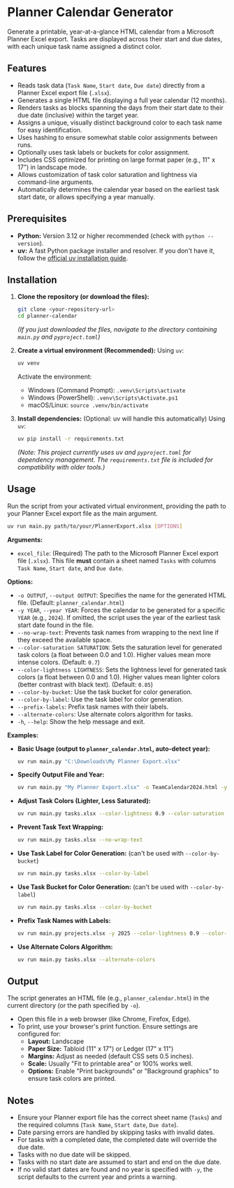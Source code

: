 # Planner Calendar Generator

Generate a printable, year-at-a-glance HTML calendar from a Microsoft Planner Excel export. Tasks are displayed across their start and due dates, with each unique task name assigned a distinct color.

## Features

- Reads task data (`Task Name`, `Start date`, `Due date`) directly from a Planner Excel export file (`.xlsx`).
- Generates a single HTML file displaying a full year calendar (12 months).
- Renders tasks as blocks spanning the days from their start date to their due date (inclusive) within the target year.
- Assigns a unique, visually distinct background color to each task name for easy identification.
- Uses hashing to ensure somewhat stable color assignments between runs.
- Optionally uses task labels or buckets for color assignment.
- Includes CSS optimized for printing on large format paper (e.g., 11" x 17") in landscape mode.
- Allows customization of task color saturation and lightness via command-line arguments.
- Automatically determines the calendar year based on the earliest task start date, or allows specifying a year manually.

## Prerequisites

- **Python:** Version 3.12 or higher recommended (check with `python --version`).
- **uv:** A fast Python package installer and resolver. If you don't have it, follow the [official uv installation guide](https://astral.sh/docs/uv#installation).

## Installation

1.  **Clone the repository (or download the files):**
    ```bash
    git clone <your-repository-url> 
    cd planner-calendar
    ```
    *(If you just downloaded the files, navigate to the directory containing `main.py` and `pyproject.toml`)*

2.  **Create a virtual environment (Recommended):**
    Using `uv`:
    ```bash
    uv venv
    ```
    Activate the environment:
    - Windows (Command Prompt): `.venv\Scripts\activate`
    - Windows (PowerShell): `.venv\Scripts\Activate.ps1` 
    - macOS/Linux: `source .venv/bin/activate`

3.  **Install dependencies:** (Optional: uv will handle this automatically)
    Using `uv`:
    ```bash
    uv pip install -r requirements.txt 
    ```
    *(Note: This project currently uses uv and `pyproject.toml` for dependency management.  The `requirements.txt` file is included for compatibility with older tools.)*

## Usage

Run the script from your activated virtual environment, providing the path to your Planner Excel export file as the main argument.

```bash
uv run main.py path/to/your/PlannerExport.xlsx [OPTIONS]
```

**Arguments:**

- `excel_file`: (Required) The path to the Microsoft Planner Excel export file (`.xlsx`). This file **must** contain a sheet named `Tasks` with columns `Task Name`, `Start date`, and `Due date`.

**Options:**

- `-o OUTPUT`, `--output OUTPUT`: Specifies the name for the generated HTML file.
  (Default: `planner_calendar.html`)
- `-y YEAR`, `--year YEAR`: Forces the calendar to be generated for a specific `YEAR` (e.g., `2024`). If omitted, the script uses the year of the earliest task start date found in the file.
- `--no-wrap-text`: Prevents task names from wrapping to the next line if they exceed the available space.
- `--color-saturation SATURATION`: Sets the saturation level for generated task colors (a float between 0.0 and 1.0). Higher values mean more intense colors.
  (Default: `0.7`)
- `--color-lightness LIGHTNESS`: Sets the lightness level for generated task colors (a float between 0.0 and 1.0). Higher values mean lighter colors (better contrast with black text).
  (Default: `0.85`)
- `--color-by-bucket`: Use the task bucket for color generation.
- `--color-by-label`: Use the task label for color generation.
- `--prefix-labels`: Prefix task names with their labels.
- `--alternate-colors`: Use alternate colors algorithm for tasks.
- `-h`, `--help`: Show the help message and exit.

**Examples:**

- **Basic Usage (output to `planner_calendar.html`, auto-detect year):**
  ```bash
  uv run main.py "C:\Downloads\My Planner Export.xlsx"
  ```

- **Specify Output File and Year:**
  ```bash
  uv run main.py "My Planner Export.xlsx" -o TeamCalendar2024.html -y 2024
  ```

- **Adjust Task Colors (Lighter, Less Saturated):**
  ```bash
  uv run main.py tasks.xlsx --color-lightness 0.9 --color-saturation 0.5
  ```

- **Prevent Task Text Wrapping:**
  ```bash
  uv run main.py tasks.xlsx --no-wrap-text
  ```

- **Use Task Label for Color Generation:** (can't be used with `--color-by-bucket`)
  ```bash
  uv run main.py tasks.xlsx --color-by-label
  ```

- **Use Task Bucket for Color Generation:** (can't be used with `--color-by-label`)
  ```bash
  uv run main.py tasks.xlsx --color-by-bucket
  ```

- **Prefix Task Names with Labels:**
  ```bash
  uv run main.py projects.xlsx -y 2025 --color-lightness 0.9 --color-by-bucket --prefix-labels
  ```

- **Use Alternate Colors Algorithm:**
  ```bash
  uv run main.py tasks.xlsx --alternate-colors
  ```

## Output

The script generates an HTML file (e.g., `planner_calendar.html`) in the current directory (or the path specified by `-o`).

- Open this file in a web browser (like Chrome, Firefox, Edge).
- To print, use your browser's print function. Ensure settings are configured for:
    - **Layout:** Landscape
    - **Paper Size:** Tabloid (11" x 17") or Ledger (17" x 11")
    - **Margins:** Adjust as needed (default CSS sets 0.5 inches).
    - **Scale:** Usually "Fit to printable area" or 100% works well.
    - **Options:** Enable "Print backgrounds" or "Background graphics" to ensure task colors are printed.

## Notes

- Ensure your Planner export file has the correct sheet name (`Tasks`) and the required columns (`Task Name`, `Start date`, `Due date`).
- Date parsing errors are handled by skipping tasks with invalid dates.
- For tasks with a completed date, the completed date will override the due date.
- Tasks with no due date will be skipped.
- Tasks with no start date are assumed to start and end on the due date.
- If no valid start dates are found and no year is specified with `-y`, the script defaults to the current year and prints a warning.
